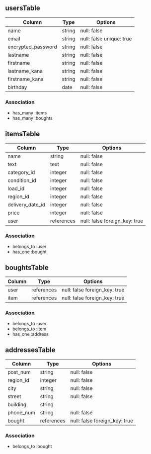 ## usersTable

|Column              |Type       |Options        |
|--------------------|-----------|---------------|
|name                |string     |null: false    |
|email               |string     |null: false unique: true|
|encrypted_password  |string     |null: false    |
|lastname            |string     |null: false    |
|firstname           |string     |null: false    |
|lastname_kana       |string     |null: false    |
|firstname_kana      |string     |null: false    |
|birthday            |date       |null: false    |


### Association
- has_many :items
- has_many :boughts

## itemsTable

|Column           |Type       |Options         |
|-----------------|-----------|----------------|
|name             |string     |null: false     |
|text             |text       |null: false     |
|category_id      |integer    |null: false     |
|condition_id     |integer    |null: false     |
|load_id          |integer    |null: false     |
|region_id        |integer    |null: false     |
|delivery_date_id |integer    |null: false     |
|price            |integer    |null: false     |
|user             |references |null: false foreign_key: true|



### Association
- belongs_to :user
- has_one :bought


## boughtsTable

|Column    |Type       |Options        |
|----------|-----------|---------------|
|user      |references |null: false foreign_key: true| 
|item      |references |null: false foreign_key: true|


### Association
- belongs_to :user
- belongs_to :item
- has_one :address

## addressesTable

|Column               |Type       |Options        |
|---------------------|-----------|---------------|
|post_num             |string     |null: false    |
|region_id            |integer    |null: false    |
|city                 |string     |null: false    |
|street               |string     |null: false    |
|building             |string     |               |
|phone_num            |string     |null: false    |
|bought               |references |null: false foreign_key: true|


### Association
- belongs_to :bought